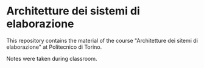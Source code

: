 # Architetture dei sistemi di elaborazione

This repository contains the material of the course "Architetture dei sitemi di elaborazione" at Politecnico di Torino.

Notes were taken during classroom.
